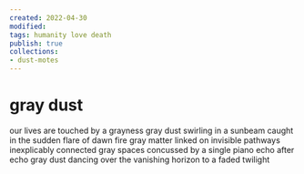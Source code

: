 ```yaml
---
created: 2022-04-30
modified:
tags: humanity love death
publish: true
collections:
- dust-motes
---
```


# gray dust

our lives are touched by a grayness
gray dust swirling in a sunbeam
caught in the sudden flare of dawn fire
gray matter linked on invisible pathways
inexplicably connected
gray spaces concussed by a single piano
echo after echo
gray dust dancing over the vanishing horizon
to a faded twilight

